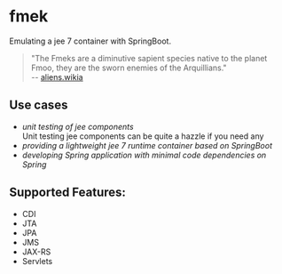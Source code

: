# fmek

Emulating a jee 7 container with SpringBoot.

> "The Fmeks are a diminutive sapient species native to the planet Fmoo, they are the sworn enemies of the Arquillians."  
-- [aliens.wikia]

## Use cases
-  *unit testing of jee components*  
    Unit testing jee components can be quite a hazzle if you need any
- *providing a lightweight jee 7 runtime container based on SpringBoot*
- *developing Spring application with minimal code dependencies on Spring*

## Supported Features:

- CDI
- JTA
- JPA
- JMS
- JAX-RS
- Servlets

[aliens.wikia]: http://aliens.wikia.com/wiki/Fmek
